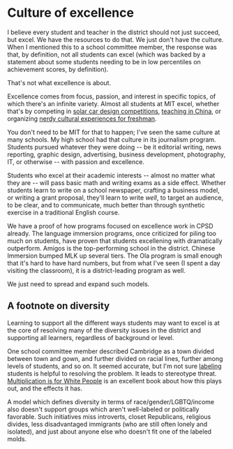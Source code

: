 Culture of excellence
==========

I believe every student and teacher in the district should not just
succeed, but excel. We have the resources to do that. We just don't
have the culture. When I mentioned this to a school committee member,
the response was that, by definition, not all students can excel
(which was backed by a statement about some students needing to be in
low percentiles on achievement scores, by definition).

That's not what excellence is about.

Excellence comes from focus, passion, and interest in specific topics,
of which there's an infinite variety. Almost all students at MIT
excel, whether that's by competing in [solar car design
competitions](http://solar-cars.scripts.mit.edu/main/), [teaching in
China](https://ceti.mit.edu/), or organizing [nerdy cultural
experiences for
freshman](http://web.mit.edu/random-hall/www/rush.shtml).

You don't need to be MIT for that to happen; I've seen the same
culture at many schools. My high school had that culture in its
journalism program. Students pursued whatever they were doing -- be it
editorial writing, news reporting, graphic design, advertising,
business development, photography, IT, or otherwise -- with passion
and excellence.

Students who excel at their academic interests -- almost no matter
what they are -- will pass basic math and writing exams as a side
effect. Whether students learn to write on a school newspaper,
crafting a business model, or writing a grant proposal, they'll learn
to write *well*, to target an audience, to be clear, and to
communicate, much better than through synthetic exercise in a
traditional English course.

We have a proof of how programs focused on excellence work in CPSD
already. The language immersion programs, once criticized for piling
too much on students, have proven that students excellening with
dramatically outperform. Amigos is the top-performing school in the
district. Chinese Immersion bumped MLK up several tiers. The Ola
program is small enough that it's hard to have hard numbers, but from
what I've seen (I spent a day visiting the classroom), it is a
district-leading program as well.

We just need to spread and expand such models.

A footnote on diversity
----------

Learning to support all the different ways students may want to excel
is at the core of resolving many of the diversity issues in the
district and supporting all learners, regardless of background or
level.

One school committee member described Cambridge as a town divided
between town and gown, and further divided on racial lines, further
among levels of students, and so on. It seemed accurate, but I'm not
sure [labeling](https://simplypsychology.org/robbers-cave.html)
students is helpful to resolving the problem. It leads to stereotype
threat.  [Multiplication is for White
People](https://www.amazon.com/Multiplication-White-People-Expectations-People%C2%92s/dp/1595588981)
is an excellent book about how this plays out, and the effects it
has.

A model which defines diversity in terms of race/gender/LGBTQ/income
also doesn't support groups which aren't well-labeled or politically
favorable. Such initiatives miss introverts, closet Republicans,
religious divides, less disadvantaged immigrants (who are still often
lonely and isolated), and just about anyone else who doesn't fit one
of the labeled molds.